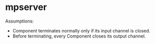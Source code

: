 # mpserver

Assumptions:
* Component terminates normally only if its input channel is closed.
* Before terminating, every Component closes its output channel.